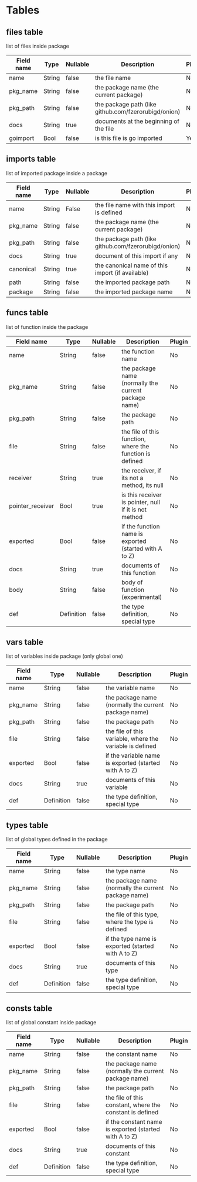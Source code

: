 # Tables

## files table 

list of files inside package 

| Field name | Type   | Nullable | Description                                          | Plugin |
| -----      | ---    | -----    | ------                                               | ----   |
| name       | String | false    | the file name                                        | No     |
| pkg_name   | String | false    | the package name (the current package)               | No     |
| pkg_path   | String | false    | the package path (like github.com/fzerorubigd/onion) | No     |
| docs       | String | true     | documents at the beginning of the file               | No     |
| goimport   | Bool   | false    | is this file is go imported                          | Yes    |

## imports table 

list of imported package inside a package

| Field name | Type   | Nullable | Description                                          | Plugin |
| ---------- | ----   | -------- | -----------                                          | ------ |
| name       | String | False    | the file name with this import is defined            | No     |
| pkg_name   | String | false    | the package name (the current package)               | No     |
| pkg_path   | String | false    | the package path (like github.com/fzerorubigd/onion) | No     |
| docs       | String | true     | document of this import if any                       | No     |
| canonical  | String | true     | the canonical name of this import (if available)     | No     |
| path       | String | false    | the imported package path                            | No     |
| package    | String | false    | the imported package name                            | No     |

## funcs table

list of function inside the package

| Field name       | Type       | Nullable | Description                                              | Plugin |
| ----------       | ----       | ---      | ----------                                               | ---    |
| name             | String     | false    | the function name                                        | No     |
| pkg_name         | String     | false    | the package name (normally the current package name)     | No     |
| pkg_path         | String     | false    | the package path                                         | No     |
| file             | String     | false    | the file of this function, where the function is defined | No     |
| receiver         | String     | true     | the receiver, if its not a method, its null              | No     |
| pointer_receiver | Bool       | true     | is this receiver is pointer, null if it is not method    | No     |
| exported         | Bool       | false    | if the function name is exported (started with A to Z)   | No     |
| docs             | String     | true     | documents of this function                               | No     |
| body             | String     | false    | body of function (experimental)                          | No     |
| def              | Definition | false    | the type definition, special type                        | No     |

## vars table

list of variables inside package (only global one)

| Field name | Type       | Nullable | Description                                              | Plugin |
| ---------- | ----       | ---      | ----------                                               | ---    |
| name       | String     | false    | the variable name                                        | No     |
| pkg_name   | String     | false    | the package name (normally the current package name)     | No     |
| pkg_path   | String     | false    | the package path                                         | No     |
| file       | String     | false    | the file of this variable, where the variable is defined | No     |
| exported   | Bool       | false    | if the variable name is exported (started with A to Z)   | No     |
| docs       | String     | true     | documents of this variable                               | No     |
| def        | Definition | false    | the type definition, special type                        | No     |


## types table

list of global types defined in the package

| Field name | Type       | Nullable | Description                                          | Plugin |
| ---------- | ----       | ---      | ----------                                           | ---    |
| name       | String     | false    | the type name                                        | No     |
| pkg_name   | String     | false    | the package name (normally the current package name) | No     |
| pkg_path   | String     | false    | the package path                                     | No     |
| file       | String     | false    | the file of this type, where the type is defined     | No     |
| exported   | Bool       | false    | if the type name is exported (started with A to Z)   | No     |
| docs       | String     | true     | documents of this type                               | No     |
| def        | Definition | false    | the type definition, special type                    | No     |


## consts table

list of global constant inside package 

| Field name | Type       | Nullable | Description                                              | Plugin |
| ---------- | ----       | ---      | ----------                                               | ---    |
| name       | String     | false    | the constant name                                        | No     |
| pkg_name   | String     | false    | the package name (normally the current package name)     | No     |
| pkg_path   | String     | false    | the package path                                         | No     |
| file       | String     | false    | the file of this constant, where the constant is defined | No     |
| exported   | Bool       | false    | if the constant name is exported (started with A to Z)   | No     |
| docs       | String     | true     | documents of this constant                               | No     |
| def        | Definition | false    | the type definition, special type                        | No     |


